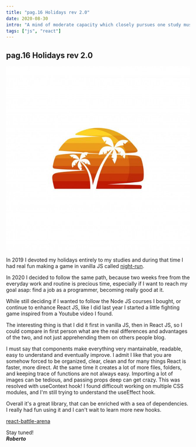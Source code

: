 ```yaml
---
title: "pag.16 Holidays rev 2.0"
date: 2020-08-30
intro: "A mind of moderate capacity which closely pursues one study must infallibly arrive at great proficiency in that study. ~ Mary Shelley"
tags: ["js", "react"]
---
```


## pag.16 Holidays rev 2.0

![holiday](../images/bgholiday2.jpg)

In 2019 I devoted my holidays entirely to my studies and during that time I had real fun making a game in vanilla JS called [night-run](https://to-night-run.netlify.app/).

In 2020 I decided to follow the same path, because two weeks free from the everyday work and routine is precious time, especially if I want to reach my goal asap: find a job as a programmer, becoming really good at it.

While still deciding if I wanted to follow the Node JS courses I bought, or continue to enhance React JS, like I did last year I started a little fighting game inspired from a Youtube video I found.

The interesting thing is that I did it first in vanilla JS, then in React JS, so I could compare in first person what are the real differences and advantages of the two, and not just apprehending them on others people blog.

I must say that components make everything very mantainable, readable, easy to understand and eventually improve. I admit I like that you are somehow forced to be organized, clear, clean and for many things React is faster, more direct. At the same time it creates a lot of more files, folders, and keeping trace of functions are not always easy. Importing a lot of images can be tedious, and passing props deep can get crazy. This was resolved with useContext hook! I found difficoult working on multiple CSS modules, and I'm still trying to understand the useEffect hook.

Overall it's a great library, that can be enriched with a sea of dependencies. I really had fun using it and I can't wait to learn more new hooks.

[react-battle-arena](https://to-react-battle.netlify.app/)

Stay tuned!  
**_Roberto_**
